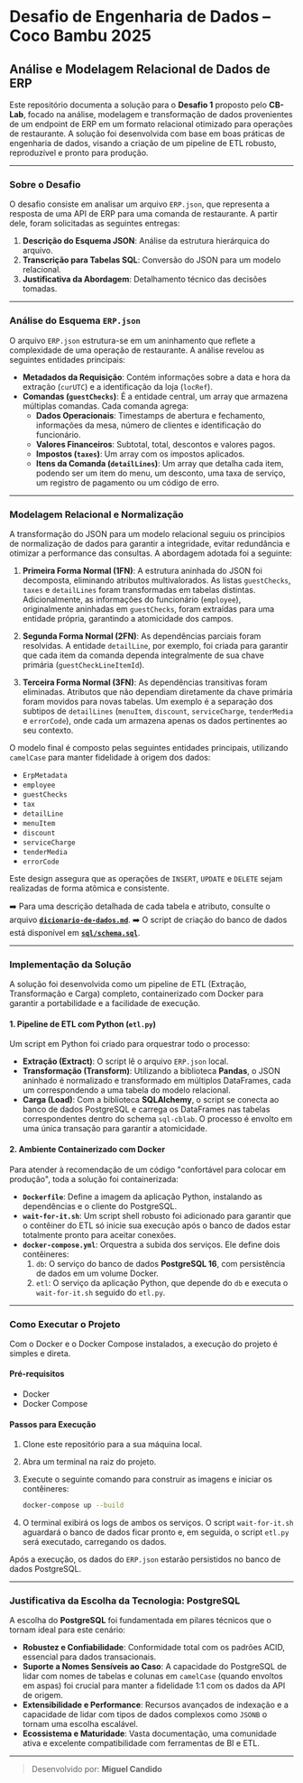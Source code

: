 # Desafio de Engenharia de Dados – Coco Bambu 2025

## Análise e Modelagem Relacional de Dados de ERP

Este repositório documenta a solução para o **Desafio 1** proposto pelo **CB-Lab**, focado na análise, modelagem e transformação de dados provenientes de um endpoint de ERP em um formato relacional otimizado para operações de restaurante. A solução foi desenvolvida com base em boas práticas de engenharia de dados, visando a criação de um pipeline de ETL robusto, reproduzível e pronto para produção.

---

### Sobre o Desafio

O desafio consiste em analisar um arquivo `ERP.json`, que representa a resposta de uma API de ERP para uma comanda de restaurante. A partir dele, foram solicitadas as seguintes entregas:

1.  **Descrição do Esquema JSON**: Análise da estrutura hierárquica do arquivo.
2.  **Transcrição para Tabelas SQL**: Conversão do JSON para um modelo relacional.
3.  **Justificativa da Abordagem**: Detalhamento técnico das decisões tomadas.

---

### Análise do Esquema `ERP.json`

O arquivo `ERP.json` estrutura-se em um aninhamento que reflete a complexidade de uma operação de restaurante. A análise revelou as seguintes entidades principais:

* **Metadados da Requisição**: Contém informações sobre a data e hora da extração (`curUTC`) e a identificação da loja (`locRef`).
* **Comandas (`guestChecks`)**: É a entidade central, um array que armazena múltiplas comandas. Cada comanda agrega:
    * **Dados Operacionais**: Timestamps de abertura e fechamento, informações da mesa, número de clientes e identificação do funcionário.
    * **Valores Financeiros**: Subtotal, total, descontos e valores pagos.
    * **Impostos (`taxes`)**: Um array com os impostos aplicados.
    * **Itens da Comanda (`detailLines`)**: Um array que detalha cada item, podendo ser um item do menu, um desconto, uma taxa de serviço, um registro de pagamento ou um código de erro.

---

### Modelagem Relacional e Normalização

A transformação do JSON para um modelo relacional seguiu os princípios de normalização de dados para garantir a integridade, evitar redundância e otimizar a performance das consultas. A abordagem adotada foi a seguinte:

1.  **Primeira Forma Normal (1FN)**: A estrutura aninhada do JSON foi decomposta, eliminando atributos multivalorados. As listas `guestChecks`, `taxes` e `detailLines` foram transformadas em tabelas distintas. Adicionalmente, as informações do funcionário (`employee`), originalmente aninhadas em `guestChecks`, foram extraídas para uma entidade própria, garantindo a atomicidade dos campos.

2.  **Segunda Forma Normal (2FN)**: As dependências parciais foram resolvidas. A entidade `detailLine`, por exemplo, foi criada para garantir que cada item da comanda dependa integralmente de sua chave primária (`guestCheckLineItemId`).

3.  **Terceira Forma Normal (3FN)**: As dependências transitivas foram eliminadas. Atributos que não dependiam diretamente da chave primária foram movidos para novas tabelas. Um exemplo é a separação dos subtipos de `detailLines` (`menuItem`, `discount`, `serviceCharge`, `tenderMedia` e `errorCode`), onde cada um armazena apenas os dados pertinentes ao seu contexto.

O modelo final é composto pelas seguintes entidades principais, utilizando `camelCase` para manter fidelidade à origem dos dados:

* `ErpMetadata`
* `employee`
* `guestChecks`
* `tax`
* `detailLine`
* `menuItem`
* `discount`
* `serviceCharge`
* `tenderMedia`
* `errorCode`

Este design assegura que as operações de `INSERT`, `UPDATE` e `DELETE` sejam realizadas de forma atômica e consistente.

➡️ Para uma descrição detalhada de cada tabela e atributo, consulte o arquivo **[`dicionario-de-dados.md`](./dicionario-de-dados.md)**.
➡️ O script de criação do banco de dados está disponível em **[`sql/schema.sql`](./sql/schema.sql)**.

---

### Implementação da Solução

A solução foi desenvolvida como um pipeline de ETL (Extração, Transformação e Carga) completo, containerizado com Docker para garantir a portabilidade e a facilidade de execução.

#### 1. Pipeline de ETL com Python (`etl.py`)

Um script em Python foi criado para orquestrar todo o processo:
* **Extração (Extract)**: O script lê o arquivo `ERP.json` local.
* **Transformação (Transform)**: Utilizando a biblioteca **Pandas**, o JSON aninhado é normalizado e transformado em múltiplos DataFrames, cada um correspondendo a uma tabela do modelo relacional.
* **Carga (Load)**: Com a biblioteca **SQLAlchemy**, o script se conecta ao banco de dados PostgreSQL e carrega os DataFrames nas tabelas correspondentes dentro do schema `sql-cblab`. O processo é envolto em uma única transação para garantir a atomicidade.

#### 2. Ambiente Containerizado com Docker

Para atender à recomendação de um código "confortável para colocar em produção", toda a solução foi containerizada:
* **`Dockerfile`**: Define a imagem da aplicação Python, instalando as dependências e o cliente do PostgreSQL.
* **`wait-for-it.sh`**: Um script shell robusto foi adicionado para garantir que o contêiner do ETL só inicie sua execução após o banco de dados estar totalmente pronto para aceitar conexões.
* **`docker-compose.yml`**: Orquestra a subida dos serviços. Ele define dois contêineres:
    1.  `db`: O serviço do banco de dados **PostgreSQL 16**, com persistência de dados em um volume Docker.
    2.  `etl`: O serviço da aplicação Python, que depende do `db` e executa o `wait-for-it.sh` seguido do `etl.py`.

---

### Como Executar o Projeto

Com o Docker e o Docker Compose instalados, a execução do projeto é simples e direta.

#### Pré-requisitos
* Docker
* Docker Compose

#### Passos para Execução

1.  Clone este repositório para a sua máquina local.
2.  Abra um terminal na raiz do projeto.
3.  Execute o seguinte comando para construir as imagens e iniciar os contêineres:

    ```bash
    docker-compose up --build
    ```
4.  O terminal exibirá os logs de ambos os serviços. O script `wait-for-it.sh` aguardará o banco de dados ficar pronto e, em seguida, o script `etl.py` será executado, carregando os dados.

Após a execução, os dados do `ERP.json` estarão persistidos no banco de dados PostgreSQL.

---

### Justificativa da Escolha da Tecnologia: PostgreSQL

A escolha do **PostgreSQL** foi fundamentada em pilares técnicos que o tornam ideal para este cenário:

* **Robustez e Confiabilidade**: Conformidade total com os padrões ACID, essencial para dados transacionais.
* **Suporte a Nomes Sensíveis ao Caso**: A capacidade do PostgreSQL de lidar com nomes de tabelas e colunas em `camelCase` (quando envoltos em aspas) foi crucial para manter a fidelidade 1:1 com os dados da API de origem.
* **Extensibilidade e Performance**: Recursos avançados de indexação e a capacidade de lidar com tipos de dados complexos como `JSONB` o tornam uma escolha escalável.
* **Ecossistema e Maturidade**: Vasta documentação, uma comunidade ativa e excelente compatibilidade com ferramentas de BI e ETL.

---

> Desenvolvido por: **Miguel Candido**